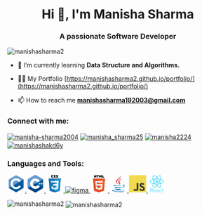<h1 align="center">Hi 👋, I'm Manisha Sharma</h1>
<h3 align="center">A passionate Software Developer</h3>

<p align="left"> <img src="https://komarev.com/ghpvc/?username=manishasharma2&label=Profile%20views&color=0e75b6&style=flat" alt="manishasharma2" /> </p>

- 🌱 I’m currently learning **Data Structure and Algorithms.**

- 👨‍💻 My Portfolio [https://manishasharma2.github.io/portfolio/](https://manishasharma2.github.io/portfolio/)

- 📫 How to reach me **manishasharma192003@gmail.com**

<h3 align="left">Connect with me:</h3>
<p align="left">
<a href="https://linkedin.com/in/manisha-sharma2004" target="blank"><img align="center" src="https://raw.githubusercontent.com/rahuldkjain/github-profile-readme-generator/master/src/images/icons/Social/linked-in-alt.svg" alt="manisha-sharma2004" height="30" width="40" /></a>
<a href="https://www.hackerrank.com/manisha_sharma25" target="blank"><img align="center" src="https://raw.githubusercontent.com/rahuldkjain/github-profile-readme-generator/master/src/images/icons/Social/hackerrank.svg" alt="manisha_sharma25" height="30" width="40" /></a>
<a href="https://www.leetcode.com/manisha2224" target="blank"><img align="center" src="https://raw.githubusercontent.com/rahuldkjain/github-profile-readme-generator/master/src/images/icons/Social/leet-code.svg" alt="manisha2224" height="30" width="40" /></a>
<a href="https://auth.geeksforgeeks.org/user/manishashakd6y" target="blank"><img align="center" src="https://raw.githubusercontent.com/rahuldkjain/github-profile-readme-generator/master/src/images/icons/Social/geeks-for-geeks.svg" alt="manishashakd6y" height="30" width="40" /></a>
</p>

<h3 align="left">Languages and Tools:</h3>
<p align="left"> <a href="https://www.cprogramming.com/" target="_blank" rel="noreferrer"> <img src="https://raw.githubusercontent.com/devicons/devicon/master/icons/c/c-original.svg" alt="c" width="40" height="40"/> </a> <a href="https://www.w3schools.com/cpp/" target="_blank" rel="noreferrer"> <img src="https://raw.githubusercontent.com/devicons/devicon/master/icons/cplusplus/cplusplus-original.svg" alt="cplusplus" width="40" height="40"/> </a> <a href="https://www.w3schools.com/css/" target="_blank" rel="noreferrer"> <img src="https://raw.githubusercontent.com/devicons/devicon/master/icons/css3/css3-original-wordmark.svg" alt="css3" width="40" height="40"/> </a> <a href="https://www.figma.com/" target="_blank" rel="noreferrer"> <img src="https://www.vectorlogo.zone/logos/figma/figma-icon.svg" alt="figma" width="40" height="40"/> </a> <a href="https://www.w3.org/html/" target="_blank" rel="noreferrer"> <img src="https://raw.githubusercontent.com/devicons/devicon/master/icons/html5/html5-original-wordmark.svg" alt="html5" width="40" height="40"/> </a> <a href="https://www.java.com" target="_blank" rel="noreferrer"> <img src="https://raw.githubusercontent.com/devicons/devicon/master/icons/java/java-original.svg" alt="java" width="40" height="40"/> </a> <a href="https://developer.mozilla.org/en-US/docs/Web/JavaScript" target="_blank" rel="noreferrer"> <img src="https://raw.githubusercontent.com/devicons/devicon/master/icons/javascript/javascript-original.svg" alt="javascript" width="40" height="40"/> </a> <a href="https://reactjs.org/" target="_blank" rel="noreferrer"> <img src="https://raw.githubusercontent.com/devicons/devicon/master/icons/react/react-original-wordmark.svg" alt="react" width="40" height="40"/> </a> </p>

<p><img align="left" src="https://github-readme-stats.vercel.app/api/top-langs?username=manishasharma2&show_icons=true&locale=en&layout=compact" alt="manishasharma2" /></p>

<p>&nbsp;<img align="center" src="https://github-readme-stats.vercel.app/api?username=manishasharma2&show_icons=true&locale=en" alt="manishasharma2" /></p>

